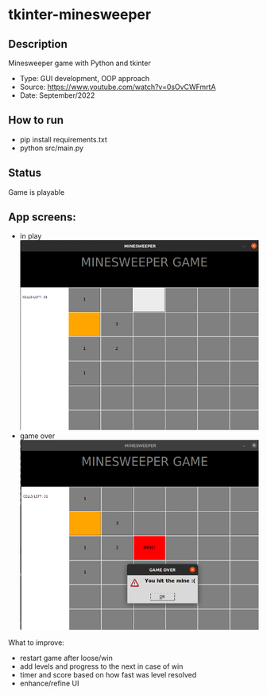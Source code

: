 # tkinter-minesweeper

## Description
Minesweeper game with Python and tkinter

- Type: GUI development, OOP approach
- Source: https://www.youtube.com/watch?v=0sOvCWFmrtA
- Date: September/2022

## How to run
- pip install requirements.txt
- python src/main.py

## Status
Game is playable

## App screens:
- in play
![img.png](images/img.png)
- game over
![img_1.png](images/img_1.png)

What to improve:
- restart game after loose/win
- add levels and progress to the next in case of win
- timer and score based on how fast was level resolved
- enhance/refine UI

